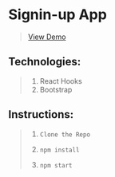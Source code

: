# Signin-up App

> [View Demo](https://mysignin-up-app.web.app)

## Technologies:
> 1. React Hooks
> 2. Bootstrap

## Instructions:

> 1. `Clone the Repo`
> 
> 2. `npm install`
> 
> 3. `npm start`
